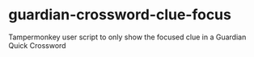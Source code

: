 # guardian-crossword-clue-focus
Tampermonkey user script to only show the focused clue in a Guardian Quick Crossword

